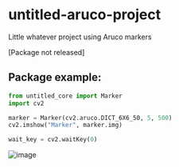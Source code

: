 # untitled-aruco-project
Little whatever project using Aruco markers

[Package not released]

## Package example:
```python
from untitled_core import Marker
import cv2

marker = Marker(cv2.aruco.DICT_6X6_50, 5, 500)
cv2.imshow("Marker", marker.img)

wait_key = cv2.waitKey(0)
```

![image](https://github.com/user-attachments/assets/a75ecc27-0325-4774-b62d-9e8ec740786a)
